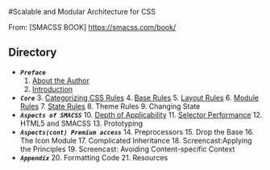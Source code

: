 #Scalable and Modular Architecture for CSS

From: [SMACSS BOOK] https://smacss.com/book/

## Directory
  * ***`Preface`***
    1. [About the Author](1.about-the-author.md)
    2. [Introduction](2.introduction.md)
  * ***`Core`***
    3. [Categorizing CSS Rules](3.categoriziing-css-rules.md)
    4. [Base Rules](4.base-rules.md)
    5. [Layout Rules](5.layout-rules.md)
    6. [Module Rules](6.module-rules.md)
    7. [State Rules](7.state-rules.md)
    8. Theme Rules
    9. Changing State
  * ***`Aspects of SMACSS`***
    10. [Depth of Applicability](10.depth-of-applicability.md)
    11. [Selector Performance](11.selector-performance.md)
    12. HTML5 and SMACSS
    13. Prototyping
  * ***`Aspects(cont) Premium access`***
    14. Preprocessors
    15. Drop the Base
    16. The Icon Module
    17. Complicated Inheritance
    18. Screencast:Applying the Principles
    19. Screencast: Avoiding Content-specific Context
  * ***`Appendix`***
    20. Formatting Code
    21. Resources
